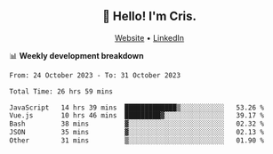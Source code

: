 
<h2 align="center">👋 Hello! I'm Cris.</h2>
<p align="center">
  <a href="https://www.criscunas.dev">Website</a> •
  <a href="https://www.linkedin.com/in/cristophercunas/">LinkedIn</a> 
</p>


📊 **Weekly development breakdown**
<!--START_SECTION:waka-->

```txt
From: 24 October 2023 - To: 31 October 2023

Total Time: 26 hrs 59 mins

JavaScript   14 hrs 39 mins  █████████████▒░░░░░░░░░░░   53.26 %
Vue.js       10 hrs 46 mins  █████████▓░░░░░░░░░░░░░░░   39.17 %
Bash         38 mins         ▓░░░░░░░░░░░░░░░░░░░░░░░░   02.32 %
JSON         35 mins         ▓░░░░░░░░░░░░░░░░░░░░░░░░   02.13 %
Other        31 mins         ▒░░░░░░░░░░░░░░░░░░░░░░░░   01.90 %
```

<!--END_SECTION:waka-->
